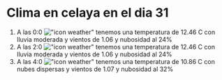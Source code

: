 # Clima en celaya en el dia 31

1. A las 0:0 !["icon weather"](http://openweathermap.org/img/w/10n.png) tenemos una temperatura de 12.46 C con lluvia moderada y  vientos de 1.06 y nubosidad al 24%
1. A las 2:0 !["icon weather"](http://openweathermap.org/img/w/10n.png) tenemos una temperatura de 12.46 C con lluvia moderada y  vientos de 1.06 y nubosidad al 24%
1. A las 4:0 !["icon weather"](http://openweathermap.org/img/w/03n.png) tenemos una temperatura de 10.86 C con nubes dispersas y  vientos de 1.07 y nubosidad al 32%
